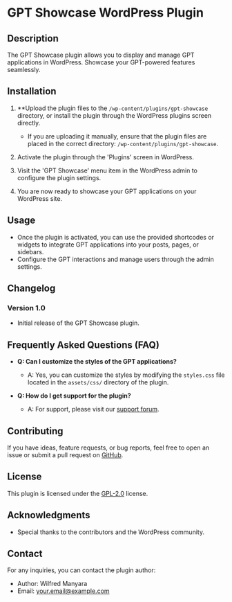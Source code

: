 # GPT Showcase WordPress Plugin

## Description

The GPT Showcase plugin allows you to display and manage GPT applications in WordPress. Showcase your GPT-powered features seamlessly.

## Installation

1. **Upload the plugin files to the `/wp-content/plugins/gpt-showcase` directory, or install the plugin through the WordPress plugins screen directly.
   - If you are uploading it manually, ensure that the plugin files are placed in the correct directory: `/wp-content/plugins/gpt-showcase`.

2. Activate the plugin through the 'Plugins' screen in WordPress.

3. Visit the 'GPT Showcase' menu item in the WordPress admin to configure the plugin settings.

4. You are now ready to showcase your GPT applications on your WordPress site.

## Usage

- Once the plugin is activated, you can use the provided shortcodes or widgets to integrate GPT applications into your posts, pages, or sidebars.
- Configure the GPT interactions and manage users through the admin settings.

## Changelog

### Version 1.0
- Initial release of the GPT Showcase plugin.

## Frequently Asked Questions (FAQ)

- **Q: Can I customize the styles of the GPT applications?**
  - A: Yes, you can customize the styles by modifying the `styles.css` file located in the `assets/css/` directory of the plugin.

- **Q: How do I get support for the plugin?**
  - A: For support, please visit our [support forum](link-to-support-forum).

## Contributing

If you have ideas, feature requests, or bug reports, feel free to open an issue or submit a pull request on [GitHub](link-to-github-repo).

## License

This plugin is licensed under the [GPL-2.0](https://www.gnu.org/licenses/gpl-2.0.html) license.

## Acknowledgments

- Special thanks to the contributors and the WordPress community.

## Contact

For any inquiries, you can contact the plugin author:

- Author: Wilfred Manyara
- Email: your.email@example.com


